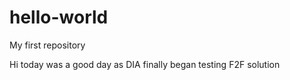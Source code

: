 # hello-world
My first repository

Hi today was a good day as DIA finally began testing F2F solution
